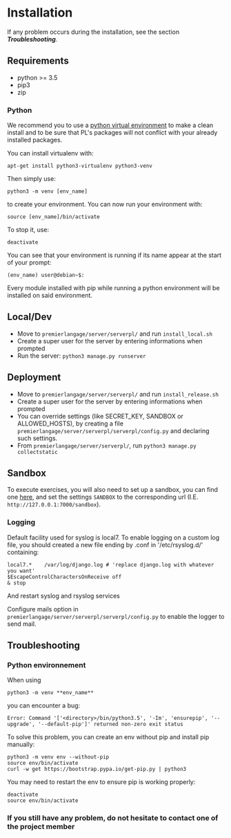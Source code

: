# Installation

If any problem occurs during the installation, see the section ***Troubleshooting***.

## Requirements

- python >= 3.5
- pip3
- zip

### Python

We recommend you to use a [python virtual environment](https://docs.python.org/3/tutorial/venv.html) to make a clean install and to be 
sure that PL's packages will not conflict with your already installed packages.

You can install virtualenv with:

    apt-get install python3-virtualenv python3-venv

Then simply use:

    python3 -m venv [env_name]

to create your environment. You can now run your environment with:

    source [env_name]/bin/activate

To stop it, use:

    deactivate

You can see that your environment is running if its name appear at the start of your prompt:

    (env_name) user@debian~$:

Every module installed with pip while running a python environment will be installed on said environment.

## Local/Dev

- Move to `premierlangage/server/serverpl/` and run `install_local.sh`
- Create a super user for the server by entering informations when prompted
- Run the server: `python3 manage.py runserver`

## Deployment

- Move to `premierlangage/server/serverpl/` and run `install_release.sh`
- Create a super user for the server by entering informations when prompted
- You can override settings (like SECRET_KEY, SANDBOX or ALLOWED_HOSTS), by creating a file `premierlangage/server/serverpl/serverpl/config.py` and declaring such settings.
- From `premierlangage/server/serverpl/`, run `python3 manage.py collectstatic`

## Sandbox

To execute exercises, you will also need to set up a sandbox, you can find one [here](https://github.com/plgitlogin/sandbox),
and set the settings `SANDBOX` to the corresponding url (I.E. `http://127.0.0.1:7000/sandbox`).

### Logging

Default facility used for syslog is local7.
To enable logging on a custom log file, you should created a new file ending by .conf in '/etc/rsyslog.d/' containing:

```
local7.*	/var/log/django.log # 'replace django.log with whatever you want'
$EscapeControlCharactersOnReceive off
& stop
```

And restart syslog and rsyslog services

Configure mails option in `premierlangage/server/serverpl/serverpl/config.py` to enable the logger to send mail.

## Troubleshooting

### Python environnement

When using

    python3 -m venv **env_name**

you can encounter a bug:

    Error: Command '['<directory>/bin/python3.5', '-Im', 'ensurepip', '--upgrade', '--default-pip']' returned non-zero exit status

To solve this problem, you can create an env without pip and install pip manually:

    python3 -m venv env --without-pip
    source env/bin/activate
    curl -w get https://bootstrap.pypa.io/get-pip.py | python3

You may need to restart the env to ensure pip is working properly:

    deactivate
    source env/bin/activate

### If you still have any problem, do not hesitate to contact one of the project member
